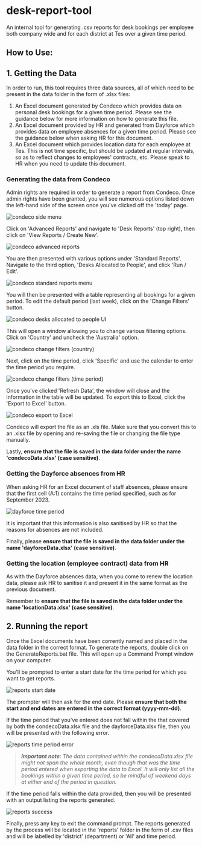 # desk-report-tool

An internal tool for generating .csv reports for desk bookings per employee both company wide and for each district at Tes over a given time period.

## How to Use:

## 1. Getting the Data

In order to run, this tool requires three data sources, all of which need to be present in the data folder in the form of .xlsx files:

1. An Excel document generated by Condeco which provides data on personal desk bookings for a given time period. Please see the guidance below for more information on how to generate this file.
2. An Excel document provided by HR and generated from Dayforce which provides data on employee absences for a given time period. Please see the guidance below when asking HR for this document.
3. An Excel document which provides location data for each employee at Tes. This is not time specific, but should be updated at regular intervals, so as to reflect changes to employees' contracts, etc. Please speak to HR when you need to update this document.

### Generating the data from Condeco

Admin rights are required in order to generate a report from Condeco. Once admin rights have been granted, you will see numerous options listed down the left-hand side of the screen once you've clicked off the 'today' page.

<img src="./assets/condeco-guide-01.png" alt="condeco side menu">

Click on 'Advanced Reports' and navigate to 'Desk Reports' (top right), then click on 'View Reports / Create New'.

<img src="./assets/condeco-guide-02.png" alt="condeco advanced reports">

You are then presented with various options under 'Standard Reports'. Navigate to the third option, 'Desks Allocated to People', and click 'Run / Edit'.

<img src="./assets/condeco-guide-04.png" alt="condeco standard reports menu">

You will then be presented with a table representing all bookings for a given period. To edit the default period (last week), click on the 'Change Filters' button.

<img src="./assets/condeco-guide-05.png" alt="condeco desks allocated to people UI">

This will open a window allowing you to change various filtering options. Click on 'Country' and uncheck the 'Australia' option.

<img src="./assets/condeco-guide-06.png" alt="condeco change filters (country)">

Next, click on the time period, click 'Specific' and use the calendar to enter the time period you require.

<img src="./assets/condeco-guide-07.png" alt="condeco change filters (time period)">

Once you've clicked 'Refresh Data', the window will close and the information in the table will be updated. To export this to Excel, click the 'Export to Excel' button.

<img src="./assets/condeco-guide-08.png" alt="condeco export to Excel">

Condeco will export the file as an .xls file. Make sure that you convert this to an .xlsx file by opening and re-saving the file or changing the file type manually.

Lastly, <strong>ensure that the file is saved in the data folder under the name 'condecoData.xlsx' (case sensitive)</strong>.

### Getting the Dayforce absences from HR

When asking HR for an Excel document of staff absences, please ensure that the first cell (A:1) contains the time period specified, such as for September 2023.

<img src="./assets/dayforce-guide-01.png" alt="dayforce time period">

It is important that this information is also sanitised by HR so that the reasons for absences are not included.

Finally, please <strong>ensure that the file is saved in the data folder under the name 'dayforceData.xlsx' (case sensitive)</strong>.

### Getting the location (employee contract) data from HR

As with the Dayforce absences data, when you come to renew the location data, please ask HR to sanitise it and present it in the same format as the previous document.

Remember to <strong>ensure that the file is saved in the data folder under the name 'locationData.xlsx' (case sensitive)</strong>.

## 2. Running the report

Once the Excel documents have been corrently named and placed in the data folder in the correct format. To generate the reports, double click on the GenerateReports.bat file. This will open up a Command Prompt window on your computer.

You'll be prompted to enter a start date for the time period for which you want to get reports.

<img src="./assets/reports-guide-01.png" alt="reports start date">

The prompter will then ask for the end date. Please <strong>ensure that both the start and end dates are entered in the correct format (yyyy-mm-dd)</strong>.

If the time period that you've entered does not fall within the that covered by both the condecoData.xlsx file and the dayforceData.xlsx file, then you will be presented with the following error.

<img src="./assets/reports-guide-02.png" alt="reports time period error">

> _<strong>Important note</strong>: The data contained within the condecoData.xlsx file might not span the whole month, even though that was the time period entered when exporting the data to Excel. It will only list all the bookings within a given time period, so be mindful of weekend days at either end of the period in question._ </br>

If the time period falls within the data provided, then you will be presented with an output listing the reports generated.

<img src="./assets/reports-guide-03.png" alt="reports success">

Finally, press any key to exit the command prompt. The reports generated by the process will be located in the 'reports' folder in the form of .csv files and will be labelled by 'district' (department) or 'All' and time period.
